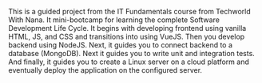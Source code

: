 This is a guided project from the IT Fundamentals course from Techworld With Nana. It mini-bootcamp for learning the complete Software Development Life Cycle. It begins with developing frontend using vanilla HTML, JS, and CSS and transitions into using VueJS. Then you develop backend using NodeJS. Next, it guides you to connect backend to a database (MongoDB). Next it guides you to write unit and integration tests. And finally, it guides you to create a Linux server on a cloud platform and eventually deploy the application on the configured server.
